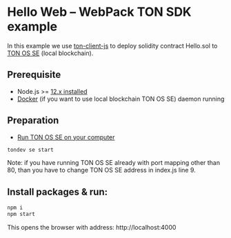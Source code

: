# Hello Web – WebPack TON SDK example

In this example we use [ton-client-js](https://github.com/tonlabs/ton-client-js) to deploy solidity contract Hello.sol to [TON OS SE](https://docs.ton.dev/86757ecb2/p/2771b0-overview) (local blockchain).

## Prerequisite

* Node.js >= [12.x installed](https://nodejs.org)
* [Docker](https://docs.docker.com/desktop/#download-and-install) (if you want to use local blockchain TON OS SE) daemon running



## Preparation

* [Run TON OS SE on your computer](https://docs.ton.dev/86757ecb2/p/2771b0-overview) 

```sh
tondev se start
```

Note: if you have running TON OS SE already with port mapping other than 80, than you have to
change TON OS SE address in index.js line 9.

## Install packages & run:

```sh
npm i
npm start
```

This opens the browser with address: http://localhost:4000
